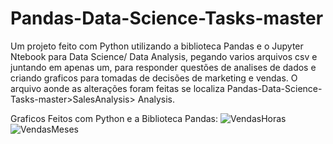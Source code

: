 # Pandas-Data-Science-Tasks-master
Um projeto feito com Python utilizando a biblioteca Pandas e o Jupyter Ntebook para Data Science/ Data Analysis, pegando varios arquivos csv e juntando em apenas um, para responder questões de analises de dados e criando graficos para tomadas de decisões de marketing e vendas.
O arquivo aonde as alterações foram feitas se localiza Pandas-Data-Science-Tasks-master>SalesAnalysis> Analysis.

Graficos Feitos com Python e a Biblioteca Pandas:
![VendasHoras](https://github.com/eversonh95/Pandas-Data-Science-Tasks-master/assets/82342102/9af30c0b-02eb-4031-b4d8-162fc3231373)
![VendasMeses](https://github.com/eversonh95/Pandas-Data-Science-Tasks-master/assets/82342102/41fdaf16-fbae-4f30-bb0b-0fc10e747f3b)


